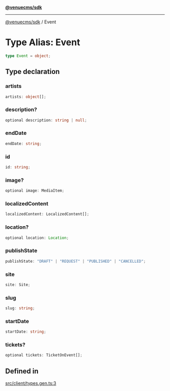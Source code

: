[**@venuecms/sdk**](../Index.md)

***

[@venuecms/sdk](../Index.md) / Event

# Type Alias: Event

```ts
type Event = object;
```

## Type declaration

### artists

```ts
artists: object[];
```

### description?

```ts
optional description: string | null;
```

### endDate

```ts
endDate: string;
```

### id

```ts
id: string;
```

### image?

```ts
optional image: MediaItem;
```

### localizedContent

```ts
localizedContent: LocalizedContent[];
```

### location?

```ts
optional location: Location;
```

### publishState

```ts
publishState: "DRAFT" | "REQUEST" | "PUBLISHED" | "CANCELLED";
```

### site

```ts
site: Site;
```

### slug

```ts
slug: string;
```

### startDate

```ts
startDate: string;
```

### tickets?

```ts
optional tickets: TicketOnEvent[];
```

## Defined in

[src/client/types.gen.ts:3](https://github.com/venuecms/sdk/blob/f338eea324f851f70433ff3fb95078fc3e71e02a/src/client/types.gen.ts#L3)
